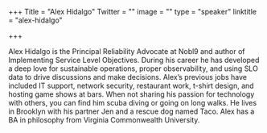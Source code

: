 +++
Title = "Alex Hidalgo"
Twitter = ""
image = ""
type = "speaker"
linktitle = "alex-hidalgo"

+++

Alex Hidalgo is the Principal Reliability Advocate at Nobl9 and author of Implementing Service Level Objectives. During his career he has developed a deep love for sustainable operations, proper observability, and using SLO data to drive discussions and make decisions. Alex’s previous jobs have included IT support, network security, restaurant work, t-shirt design, and hosting game shows at bars. When not sharing his passion for technology with others, you can find him scuba diving or going on long walks. He lives in Brooklyn with his partner Jen and a rescue dog named Taco. Alex has a BA in philosophy from Virginia Commonwealth University.